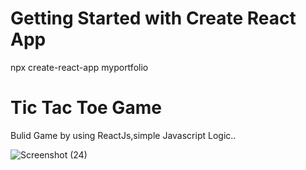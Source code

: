 # Getting Started with Create React App
 npx create-react-app myportfolio
 # Tic Tac Toe Game
   Bulid Game by using ReactJs,simple Javascript Logic..

![Screenshot (24)](https://github.com/akankshajadhav1/tic-tac-toe/assets/75427676/bd32bea9-00db-4a0d-b048-d2379a80e33a)
